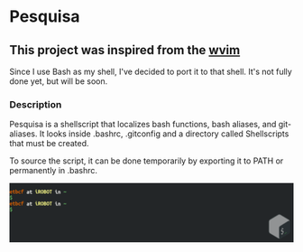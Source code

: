 # Pesquisa

## This project was inspired from the [wvim](https://ctoomey.com/writing/which-plus-vim-wvim/ "Visit Chris Toomey website")

Since I use Bash as my shell, I've decided to port it to that shell. It's not fully done yet, but will be soon.

### Description

Pesquisa is a shellscript that localizes bash functions, bash aliases, and git-aliases.
It looks inside .bashrc, .gitconfig and a directory called Shellscripts that must be created.

To source the script, it can be done temporarily by exporting it to PATH or permanently in .bashrc.

![Project GIF showcase](Images/baz.gif)

#
